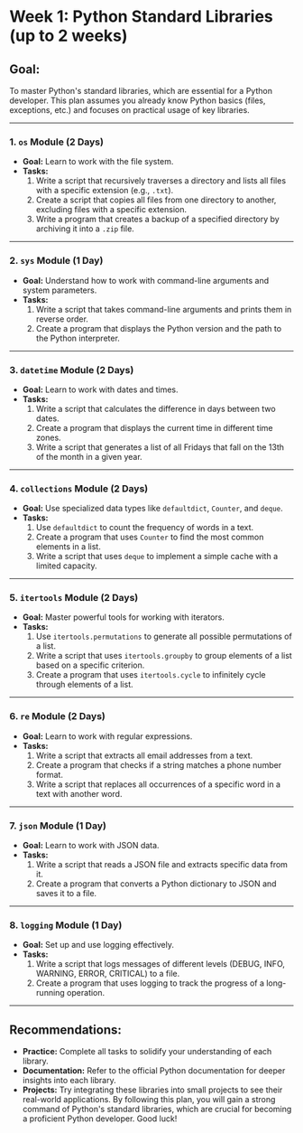 # Week 1: Python Standard Libraries (up to 2 weeks)

## Goal:

To master Python's standard libraries, which are essential for a Python developer. This plan assumes you already know Python basics (files, exceptions, etc.) and focuses on practical usage of key libraries.

---

### 1. **`os` Module (2 Days)**

- **Goal:** Learn to work with the file system.
- **Tasks:**
  1. Write a script that recursively traverses a directory and lists all files with a specific extension (e.g., `.txt`).
  2. Create a script that copies all files from one directory to another, excluding files with a specific extension.
  3. Write a program that creates a backup of a specified directory by archiving it into a `.zip` file.

---

### 2. **`sys` Module (1 Day)**

- **Goal:** Understand how to work with command-line arguments and system parameters.
- **Tasks:**
  1. Write a script that takes command-line arguments and prints them in reverse order.
  2. Create a program that displays the Python version and the path to the Python interpreter.

---

### 3. **`datetime` Module (2 Days)**

- **Goal:** Learn to work with dates and times.
- **Tasks:**
  1. Write a script that calculates the difference in days between two dates.
  2. Create a program that displays the current time in different time zones.
  3. Write a script that generates a list of all Fridays that fall on the 13th of the month in a given year.

---

### 4. **`collections` Module (2 Days)**

- **Goal:** Use specialized data types like `defaultdict`, `Counter`, and `deque`.
- **Tasks:**
  1. Use `defaultdict` to count the frequency of words in a text.
  2. Create a program that uses `Counter` to find the most common elements in a list.
  3. Write a script that uses `deque` to implement a simple cache with a limited capacity.

---

### 5. **`itertools` Module (2 Days)**

- **Goal:** Master powerful tools for working with iterators.
- **Tasks:**
  1. Use `itertools.permutations` to generate all possible permutations of a list.
  2. Write a script that uses `itertools.groupby` to group elements of a list based on a specific criterion.
  3. Create a program that uses `itertools.cycle` to infinitely cycle through elements of a list.

---

### 6. **`re` Module (2 Days)**

- **Goal:** Learn to work with regular expressions.
- **Tasks:**
  1. Write a script that extracts all email addresses from a text.
  2. Create a program that checks if a string matches a phone number format.
  3. Write a script that replaces all occurrences of a specific word in a text with another word.

---

### 7. **`json` Module (1 Day)**

- **Goal:** Learn to work with JSON data.
- **Tasks:**
  1. Write a script that reads a JSON file and extracts specific data from it.
  2. Create a program that converts a Python dictionary to JSON and saves it to a file.

---

### 8. **`logging` Module (1 Day)**

- **Goal:** Set up and use logging effectively.
- **Tasks:**
  1. Write a script that logs messages of different levels (DEBUG, INFO, WARNING, ERROR, CRITICAL) to a file.
  2. Create a program that uses logging to track the progress of a long-running operation.

---

## Recommendations:

- **Practice:** Complete all tasks to solidify your understanding of each library.
- **Documentation:** Refer to the official Python documentation for deeper insights into each library.
- **Projects:** Try integrating these libraries into small projects to see their real-world applications.
  By following this plan, you will gain a strong command of Python's standard libraries, which are crucial for becoming a proficient Python developer. Good luck!
